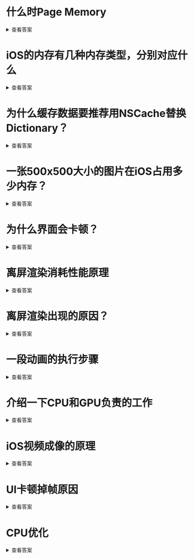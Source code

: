 # 什么时Page Memory

<details>
<summary>查看答案</summary>

一段内存是有一个或者多个`Page Memory`组成的，一个`Page Memory`大小时`16K`.`Page Memory`刚申请的内存状态为`Clean`，当存储数据之后状态变成`Dirty`。

</details>

# iOS的内存有几种内存类型，分别对应什么

<details>
  <summary>查看答案</summary>


iOS的内存类型分为三种

- Clean Memory

  > 可以被Page Out的内存空间,通常`.framework`中的`_DATA_CONST_`段

- Dirty Memory

  > 被App写入输入的内存，同时是堆区的对象，图像解码空间，`.framwork`中的`_DATA_`段和`_DATA_DIRTY_`段。在`.framework`使用单利初始化可以有效减少`Dirty Memory`的占用

- Compressed Memory

  > 当内存吃紧的时候，系统会将不适用的内存压紧。比如用`Dictionary`缓存数据占用三页内存，当内存吃紧被压缩为一页，当再次使用，再次被释放成三页。
  </details>

# 为什么缓存数据要推荐用NSCache替换Dictionary？

<details>
<summary>查看答案</summary>

因为在内存吃紧的时候，`NSCache`会自动释放内存，但是`Dirtionary`不会。
</details>

# 一张500x500大小的图片在iOS占用多少内存？

<details>
  <summary>查看答案</summary>


  500x500x8 / (1024 * 1024) ~= 0.95MB 
</details>

# 为什么界面会卡顿？

<details>
  <summary>查看答案</summary>

  因为设备的刷新频率时一秒60次，那么每次屏幕渲染的时间就是1/60秒大约0.0167秒时间。这0.0167秒时间需要CPU计算和GPU渲染完成，当两个时间大于0.0167秒时候就会显示上一显示的内容。从而形成卡顿的现象，GPU渲染完毕，就会在下一侦显示。
</details>

# 离屏渲染消耗性能原理

<details>
<summary>查看答案</summary>


- 需要创建新的缓存区

- 离屏渲染的过程需要多次切换上下文

</details>

# 离屏渲染出现的原因？

<details>
<summary>查看答案</summary>

- layer.shouldRasterize = YES
- 设置遮罩 layer.mask
- 设置圆角
- 设置阴影

</details>

# 一段动画的执行步骤

<details>
<summary>查看答案</summary>

- 布局
- 显示
- 准备
- 提交

</details>

# 介绍一下CPU和GPU负责的工作

<details>
<summary>查看答案</summary>

- CPU
  - 对象的创建和销毁
  - 对象属性的调整
  - 布局计算
  - 文本的计算和排版
  - 图像格式的转码和解码
  - 图像的绘制
- GPU
  - 纹理的渲染

</details>

# iOS视频成像的原理

<details>
<summary>查看答案</summary>

![image-20200331094005407](https://raw.githubusercontent.com/joserccblog/uPic/upic/uPic/image-20200331094005407.png) 

</details>

# UI卡顿掉帧原因

<details>
<summary>查看答案</summary>

![image-20200331094935050](https://raw.githubusercontent.com/joserccblog/uPic/upic/uPic/image-20200331094935050.png)

当`CPU`和`GPU`处理时间大于`16.67ms`时候就会造成掉帧和卡顿。 

</details>

# CPU优化

<details>
<summary>查看答案</summary>
  
- 对象的创建
  - 尽量用轻量的对象代替重量的对象 比如不需要交互的可以用`CALayer`代替`UIView`
  - 尽量在子线程创建对象
  - 尽量代码创建对象替代`StoryBoard`创建对象
  - 懒加载创建对象
  - 尽可能的对象重用
- 对象调整
  - 尽量避免不必要`UIView`对象的调整
  - 尽量避免移动`UIView`图层层次和添加或者移出
- 对象销毁
  - 尽可能在后台线程销毁对象
- 布局计算
  - 尽量提前计算好视图布局
  - 尽量布局复杂少用自动布局
  - 布局可以考虑添加缓存机制
- 文本计算
  - 大量文本可以在子线程用`[NSAttributedString boundingRectWithSize:options:context:]`计算文本的宽度
  - 大量文本可以在子线程用`[NSAttributedString drawWithRect:options:context:] `绘制文本
- 文本渲染
  - 显示大量文本时候，可以自定义文本控制，通过缓存绘制信息提升绘制效率
- 图片解码
  - 在子线程将图片绘制在`CGBitmapContext`，在`Bitmap`直接的创建图片
- 图像的绘制
  - 图像的绘制可以放在后台线程中

</details>





